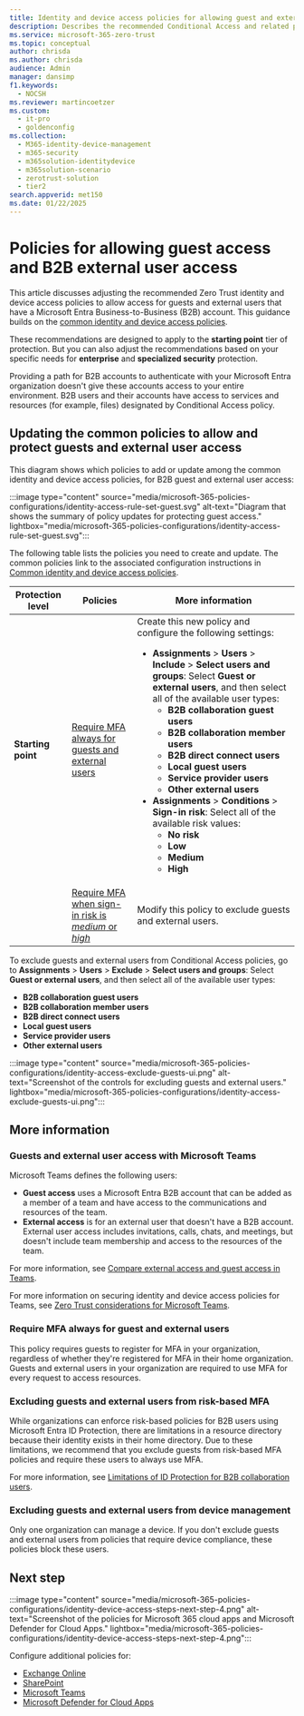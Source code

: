 ```yaml
---
title: Identity and device access policies for allowing guest and external user B2B access - Microsoft 365 for enterprise | Microsoft Docs
description: Describes the recommended Conditional Access and related policies for protecting access of guests and external users.
ms.service: microsoft-365-zero-trust
ms.topic: conceptual
author: chrisda
ms.author: chrisda
audience: Admin
manager: dansimp
f1.keywords:
  - NOCSH
ms.reviewer: martincoetzer
ms.custom:
  - it-pro
  - goldenconfig
ms.collection:
  - M365-identity-device-management
  - m365-security
  - m365solution-identitydevice
  - m365solution-scenario
  - zerotrust-solution
  - tier2
search.appverid: met150
ms.date: 01/22/2025
---
```


# Policies for allowing guest access and B2B external user access

This article discusses adjusting the recommended Zero Trust identity and device access policies to allow access for guests and external users that have a Microsoft Entra Business-to-Business (B2B) account. This guidance builds on the [common identity and device access policies](zero-trust-identity-device-access-policies-common.md).

These recommendations are designed to apply to the **starting point** tier of protection. But you can also adjust the recommendations based on your specific needs for **enterprise** and **specialized security** protection.

Providing a path for B2B accounts to authenticate with your Microsoft Entra organization doesn't give these accounts access to your entire environment. B2B users and their accounts have access to services and resources (for example, files) designated by Conditional Access policy.

## Updating the common policies to allow and protect guests and external user access

This diagram shows which policies to add or update among the common identity and device access policies, for B2B guest and external user access:

:::image type="content" source="media/microsoft-365-policies-configurations/identity-access-rule-set-guest.svg" alt-text="Diagram that shows the summary of policy updates for protecting guest access." lightbox="media/microsoft-365-policies-configurations/identity-access-rule-set-guest.svg":::

The following table lists the policies you need to create and update. The common policies link to the associated configuration instructions in [Common identity and device access policies](zero-trust-identity-device-access-policies-common.md).

|Protection level|Policies|More information|
|---|---|---|
|**Starting point**|[Require MFA always for guests and external users](zero-trust-identity-device-access-policies-common.md#require-mfa-based-on-sign-in-risk)|Create this new policy and configure the following settings: <ul><li>**Assignments** \> **Users** \> **Include** \> **Select users and groups**: Select **Guest or external users**, and then select all of the available user types:<ul><li>**B2B collaboration guest users**</li><li>**B2B collaboration member users**</li><li>**B2B direct connect users**</li><li>**Local guest users**</li><li>**Service provider users**</li><li>**Other external users**</li></ul></li><li>**Assignments** \> **Conditions** \> **Sign-in risk**: Select all of the available risk values: <ul><li>**No risk**</li><li>**Low**</li><li>**Medium**</li><li>**High**</li></ul></li></ul>|
||[Require MFA when sign-in risk is *medium* or *high*](zero-trust-identity-device-access-policies-common.md#require-mfa-based-on-sign-in-risk)|Modify this policy to exclude guests and external users.|

To exclude guests and external users from Conditional Access policies, go to **Assignments** \> **Users** \> **Exclude** \> **Select users and groups**: Select **Guest or external users**, and then select all of the available user types:

- **B2B collaboration guest users**
- **B2B collaboration member users**
- **B2B direct connect users**
- **Local guest users**
- **Service provider users**
- **Other external users**

:::image type="content" source="media/microsoft-365-policies-configurations/identity-access-exclude-guests-ui.png" alt-text="Screenshot of the controls for excluding guests and external users." lightbox="media/microsoft-365-policies-configurations/identity-access-exclude-guests-ui.png":::

## More information

### Guests and external user access with Microsoft Teams

Microsoft Teams defines the following users:

- **Guest access** uses a Microsoft Entra B2B account that can be added as a member of a team and have access to the communications and resources of the team.
- **External access** is for an external user that doesn't have a B2B account. External user access includes invitations, calls, chats, and meetings, but doesn't include team membership and access to the resources of the team.

For more information, see [Compare external access and guest access in Teams](/microsoftteams/communicate-with-users-from-other-organizations#compare-external-access-and-guest-access).

For more information on securing identity and device access policies for Teams, see [Zero Trust considerations for Microsoft Teams](zero-trust-identity-device-access-policies-workloads.md#microsoft-teams).

### Require MFA always for guest and external users

This policy requires guests to register for MFA in your organization, regardless of whether they're registered for MFA in their home organization. Guests and external users in your organization are required to use MFA for every request to access resources.

### Excluding guests and external users from risk-based MFA

While organizations can enforce risk-based policies for B2B users using Microsoft Entra ID Protection, there are limitations in a resource directory because their identity exists in their home directory. Due to these limitations, we recommend that you exclude guests from risk-based MFA policies and require these users to always use MFA.

For more information, see [Limitations of ID Protection for B2B collaboration users](/entra/id-protection/concept-identity-protection-b2b#limitations-of-id-protection-for-b2b-collaboration-users).

### Excluding guests and external users from device management

Only one organization can manage a device. If you don't exclude guests and external users from policies that require device compliance, these policies block these users.

## Next step

:::image type="content" source="media/microsoft-365-policies-configurations/identity-device-access-steps-next-step-4.png" alt-text="Screenshot of the policies for Microsoft 365 cloud apps and Microsoft Defender for Cloud Apps." lightbox="media/microsoft-365-policies-configurations/identity-device-access-steps-next-step-4.png":::

Configure additional policies for:

- [Exchange Online](zero-trust-identity-device-access-policies-workloads.md#exchange-online)
- [SharePoint](zero-trust-identity-device-access-policies-workloads.md#sharepoint)
- [Microsoft Teams](zero-trust-identity-device-access-policies-workloads.md#microsoft-teams)
- [Microsoft Defender for Cloud Apps](zero-trust-identity-device-access-policies-mcas-saas.md)
